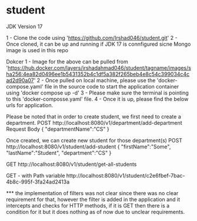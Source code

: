 # student
JDK Version 17

1 - Clone the code using 'https://github.com/Irshad046/student.git'
2 - Once cloned, it can be up and running if JDK 17 is connfigured sicne Mongo image is used in this repo

Dokcer
1 - Image for the above can be pulled from 'https://hub.docker.com/layers/irshadahmad046/student/tagname/images/sha256:4ea82d0496ee1b5431352b4c1df5a382f265beb4e8c54c399034c4cad2d90a07'
2 - Once pulled on local machine, please use the 'docker-compose.yaml' file in the source code to start the application container using 'docker compose up -d'
3 - Please make sure the terminal is pointing to this 'docker-composse.yaml' file.
4 - Once it is up, please find the below urls for application.

Please be noted that in order to create student, we first need to create a department.
POST
http://localhost:8080/v1/department/add-department
Request Body
{
    "departmentName":"CS"
}


Once created, we can create new student for those department(s)
POST
http://localhost:8080/v1/student/add-student
{
    "firstName":"Some",
    "lastName":"Student",
    "department":"CS"
}

GET
http://localhost:8080/v1/student/get-all-students

GET - with Path variable
http://localhost:8080/v1/student/c2e6fbef-7bac-4b8c-995f-3fa24ad2413a


*** the implementation of filters was not clear since there was no clear requirement for that, however the filter is added in the application and it intercepts and checks for HTTP methods, if it is GET then there is a condition for it but it does nothing as of now due to unclear requirements.
